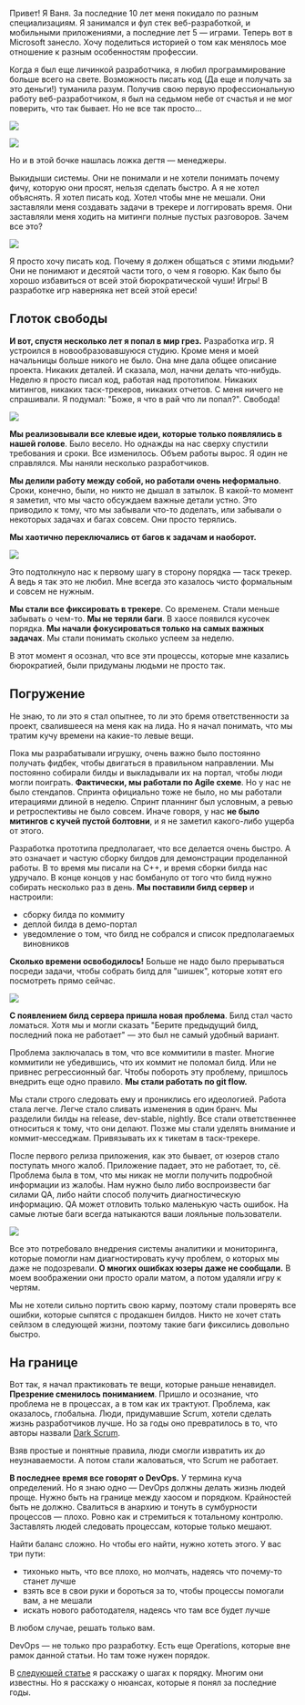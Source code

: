Привет! Я Ваня. За последние 10 лет меня покидало по разным специализациям. Я занимался и фул стек веб-разработкой, и мобильными приложениями, а последние лет 5 &mdash; играми. Теперь вот в Microsoft занесло. Хочу поделиться историей о том как менялось мое отношение к разным особенностям профессии.

Когда я был еще личинкой разработчика, я любил программирование больше всего на свете. Возможность писать код (Да еще и получать за это деньги!) туманила разум. Получив свою первую профессиональную работу веб-разработчиком, я был на седьмом небе от счастья и не мог поверить, что так бывает. Но не все так просто...

![](https://github.com/PoisonousJohn/articles/raw/master/Development_Prisoners/no-closed-tasks.png)

<cut />

![](https://github.com/PoisonousJohn/articles/raw/master/Development_Prisoners/want-to-write-code.png)

Но и в этой бочке нашлась ложка дегтя &mdash; менеджеры.

Выкидыши системы. Они не понимали и не хотели понимать почему фичу, которую они просят, нельзя сделать быстро.  А я не хотел объяснять. Я хотел писать код. Хотел чтобы мне не мешали. Они заставляли меня создавать задачи в трекере и логгировать время. Они заставляли меня ходить на митинги полные пустых разговоров. Зачем все это?

![](https://github.com/PoisonousJohn/articles/raw/master/Development_Prisoners/programmer-manager.png)

Я просто хочу писать код. Почему я должен общаться с этими людьми? Они не понимают и десятой части того, о чем я говорю. Как было бы хорошо избавиться от всей этой бюрократической чуши! Игры! В разработке игр наверняка нет всей этой ереси!

## Глоток свободы

**И вот, спустя несколько лет я попал в мир грез.** Разработка игр. Я устроился в новообразовавшуюся студию.  Кроме меня и моей начальницы больше никого не было. Она мне дала общее описание проекта. Никаких деталей.  И сказала, мол, начни делать что-нибудь. Неделю я просто писал код, работая над прототипом.  Никаких митингов, никаких таск-трекеров, никаких отчетов.  С меня ничего не спрашивали. Я подумал: "Боже, я что в рай что ли попал?". Свобода!

![](https://github.com/PoisonousJohn/articles/raw/master/Development_Prisoners/freedom.jpg)

**Мы реализовывали все клевые идеи, которые только появлялись в нашей голове**. Было весело.  Но однажды на нас сверху спустили требования и сроки. Все изменилось. Объем работы вырос.  Я один не справлялся. Мы наняли несколько разработчиков.

**Мы делили работу между собой, но работали очень неформально**. Сроки, конечно, были, но никто не дышал в затылок. В какой-то момент я заметил, что мы часто обсуждаем важные детали устно.  Это приводило к тому, что мы забывали что-то доделать, или забывали о некоторых задачах и багах совсем.  Они просто терялись.

**Мы хаотично переключались от багов к задачам и наоборот.**

![](https://github.com/PoisonousJohn/articles/raw/master/Development_Prisoners/bugs_and_tasks.jpg)

Это подтолкнуло нас к первому шагу в сторону порядка &mdash; таск трекер. А ведь я так это не любил. Мне всегда это казалось чисто формальным и совсем не нужным.

**Мы стали все фиксировать в трекере**. Со временем. Стали меньше забывать о чем-то.  **Мы не теряли баги**. В хаосе появился кусочек порядка. **Мы начали фокусироваться только на самых важных задачах**. Мы стали понимать сколько успеем за неделю.

В этот момент я осознал, что все эти процессы, которые мне казались бюрократией, были придуманы людьми не просто так.

## Погружение

Не знаю, то ли это я стал опытнее, то ли это бремя ответственности за проект, свалившееся на меня как на лида. Но я начал понимать, что мы тратим кучу времени на какие-то левые вещи.

Пока мы разрабатывали игрушку, очень важно было постоянно получать фидбек, чтобы двигаться в правильном направлении. Мы постоянно собирали билды и выкладывали их на портал, чтобы люди могли поиграть.  **Фактически, мы работали по Agile схеме**. Но у нас не было стендапов. Спринта официально тоже не было, но мы работали итерациями длиной в неделю. Спринт планнинг был условным, а ревью и ретроспективы не было совсем. Иначе говоря, у нас **не было митингов с кучей пустой болтовни**, и я не заметил какого-либо ущерба от этого.

Разработка прототипа предполагает, что все делается очень быстро. А это означает и частую сборку билдов для демонстрации проделанной работы. В то время мы писали на C++, и время сборки билда нас удручало.  В конце концов у нас бомбануло от того что билд нужно собирать несколько раз в день. **Мы поставили билд сервер** и настроили:

- сборку билда по коммиту
- деплой билда в демо-портал
- уведомление о том, что билд не собрался и список предполагаемых виновников

**Сколько времени освободилось!** Больше не надо было прерываться посреди задачи, чтобы собрать билд для "шишек", которые хотят его посмотреть прямо сейчас.

![](https://github.com/PoisonousJohn/articles/raw/master/Development_Prisoners/magic_deploy.jpg)

**С появлением билд сервера пришла новая проблема**. Билд стал часто ломаться. Хотя мы и могли сказать "Берите предыдущий билд, последний пока не работает" &mdash; это был не самый удобный вариант.

Проблема заключалась в том, что все коммитили в master. Многие коммитили не убедившись, что их коммит не поломал билд. Или не привнес регрессионный баг. Чтобы побороть эту проблему, пришлось внедрить еще одно правило. **Мы стали работать по git flow.**

Мы стали строго следовать ему и прониклись его идеологией. Работа стала легче.  Легче стало сливать изменения в один бранч. Мы разделили билды на release, dev-stable, nightly. Все стали ответственнее относиться к тому, что они делают.  Позже мы стали уделять внимание и коммит-месседжам. Привязывать их к тикетам в таск-трекере.

После первого релиза приложения, как это бывает, от юзеров стало поступать много жалоб. Приложение падает, это не работает, то, сё. Проблема была в том, что мы никак не могли получить подробной информации из жалобы. Нам нужно было либо воспроизвести баг силами QA, либо найти способ получить диагностическую информацию. QA может отловить только маленькую часть ошибок. На самые лютые баги всегда натыкаются ваши лояльные пользователи.

![](https://github.com/PoisonousJohn/articles/raw/master/Development_Prisoners/suprise.jpg)

Все это потребовало внедрения системы аналитики и мониторинга, которые помогли нам диагностировать кучу проблем, о которых мы даже не подозревали. **О многих ошибках юзеры даже не сообщали.** В моем воображении они просто орали матом, а потом удаляли игру к чертям.

Мы не хотели сильно портить свою карму, поэтому стали проверять все ошибки, которые сыпятся с продакшен билдов. Никто не хочет стать сейлзом в следующей жизни, поэтому такие баги фиксились довольно быстро.

## На границе

Вот так, я начал практиковать те вещи, которые раньше ненавидел. **Презрение сменилось пониманием**.  Пришло и осознание, что проблема не в процессах, а в том как их трактуют.  Проблема, как оказалось, глобальна. Люди, придумавшие Scrum, хотели сделать жизнь разработчиков лучше.  Но за годы оно превратилось в то, что авторы назвали [Dark Scrum](http://ronjeffries.com/articles/016-09ff/defense/).

Взяв простые и понятные правила, люди смогли извратить их до неузнаваемости. А потом стали жаловаться, что Scrum не работает.

**В последнее время все говорят о DevOps.** У термина куча определений. Но я знаю одно &mdash; DevOps должны делать жизнь людей проще. Нужно быть на границе между хаосом и порядком. Крайностей быть не должно. Свалиться в анархию и тонуть в сумбурности процессов &mdash; плохо. Ровно как и стремиться к тотальному контролю. Заставлять людей следовать процессам, которые только мешают.

Найти баланс сложно. Но чтобы его найти, нужно хотеть этого. У вас три пути:

- тихонько ныть, что все плохо, но молчать, надеясь что почему-то станет лучше
- взять все в свои руки и бороться за то, чтобы процессы помогали вам, а не мешали
- искать нового работодателя, надеясь что там все будет лучше

В любом случае, решать только вам.

DevOps &mdash; не только про разработку. Есть еще Operations, которые вне рамок данной статьи. Но там тоже нужен порядок.


В [следующей статье](../Development_From_Chaos_To_Order/Development_From_Chaos_To_Order.md) я расскажу о шагах к порядку. Многим они известны. Но я расскажу о нюансах,
которые я понял за последние годы.


